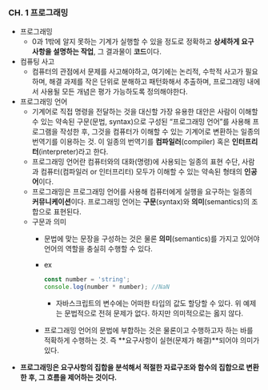 ### CH. 1 프로그래밍

- 프로그래밍
    - 0과 1밖에 알지 못하는 기계가 실행할 수 있을 정도로 정확하고 **상세하게 요구사항을 설명하는 작업**, 그 결과물이 **코드**이다.
- 컴퓨팅 사고
    - 컴퓨터의 관점에서 문제를 사고해야하고, 여기에는 논리적, 수학적 사고가 필요하며, 해결 과제를 작은 단위로 분해하고 패턴화해서 추출하며, 프로그래밍 내에서 사용될 모든 개념은 평가 가능하도록 정의해야한다.
- 프로그래밍 언어
    - 기계어로 직접 명령을 전달하는 것을 대신할 가장 유용한 대안은 사람이 이해할 수 있는 약속된 구문(문법, syntax)으로 구성된 “프로그래밍 언어”를 사용해 프로그램을 작성한 후, 그것을 컴퓨터가 이해할 수 있는 기계어로 변환하는 일종의 번역기를 이용하는 것. 이 일종의 번역기를 **컴파일러**(compiler) 혹은 **인터프리터**(interpreter)라고 한다.
    - 프로그래밍 언어란 컴퓨터와의 대화(명령)에 사용되는 일종의 표현 수단, 사람과 컴퓨터(컴파일러 or 인터프리터) 모두가 이해할 수 있는 약속된 형태의 **인공어**이다.
    - 프로그래밍은 프로그래밍 언어를 사용해 컴퓨터에게 실행을 요구하는 일종의 **커뮤니케이션**이다. 프로그래밍 언어는 **구문**(syntax)와 **의미**(semantics)의 조합으로 표현된다.
    - 구문과 의미
        - 문법에 맞는 문장을 구성하는 것은 물론 **의미**(semantics)를 가지고 있어야 언어의 역할을 충실히 수행할 수 있다.
        - ex
            
            ```jsx
            const number = 'string';
            console.log(number * number); //NaN
            ```
            
            - 자바스크립트의 변수에는 어떠한 타입의 값도 할당할 수 있다. 위 예제는 문법적으로 전혀 문제가 없다. 하지만 의미적으로는 옳지 않다.
        - 프로그래밍 언어의 문법에 부합하는 것은 물론이고 수행하고자 하는 바를 적확하게 수행하는 것. 즉 **요구사항이 실현(문제가 해결)**되어야 의미가 있다.
- **프로그래밍은 요구사항의 집합을 분석해서 적절한 자료구조와 함수의 집합으로 변환한 후, 그 흐름을 제어하는 것이다.**